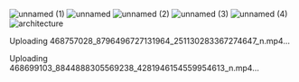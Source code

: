![unnamed (1)](https://github.com/user-attachments/assets/d7f4a173-1d69-49ff-88ef-6e3f3510f572) 
![unnamed](https://github.com/user-attachments/assets/2b57c9a0-57e4-4154-be11-1d48b5b4ff98)
![unnamed (2)](https://github.com/user-attachments/assets/4f5099c7-9cbb-4202-9fb2-1bc53647ce6b)
![unnamed (3)](https://github.com/user-attachments/assets/bf5f25bc-3285-4411-a9bd-9a8998dbc6a0)
![unnamed (4)](https://github.com/user-attachments/assets/728b82f4-4884-41b2-b218-323d79cb6f30)
![architecture](https://github.com/user-attachments/assets/815cfefb-2ac7-46d4-b7a8-cd39c7814e2e)

Uploading 468757028_8796496727131964_251130283367274647_n.mp4…

Uploading 468699103_8844888305569238_4281946154559954613_n.mp4…
